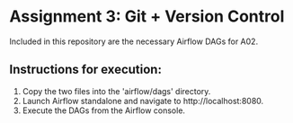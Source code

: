 # Assignment 3: Git + Version Control

Included in this repository are the necessary Airflow DAGs for A02.

## Instructions for execution:

1. Copy the two files into the 'airflow/dags' directory.
2. Launch Airflow standalone and navigate to http://localhost:8080.
3. Execute the DAGs from the Airflow console.
